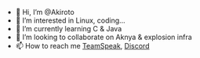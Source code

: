 - 👋 Hi, I’m @Akiroto
- 👀 I’m interested in Linux, coding...
- 🌱 I’m currently learning C & Java
- 💞️ I’m looking to collaborate on Aknya & explosion infra
- 📫 How to reach me [TeamSpeak](https://ts.explosionfiles.moe), [Discord](https://discord.gg/EVaExaRN6e)

<!---
Akiroto/Akiroto is a ✨ special ✨ repository because its `README.md` (this file) appears on your GitHub profile.
You can click the Preview link to take a look at your changes.
--->
